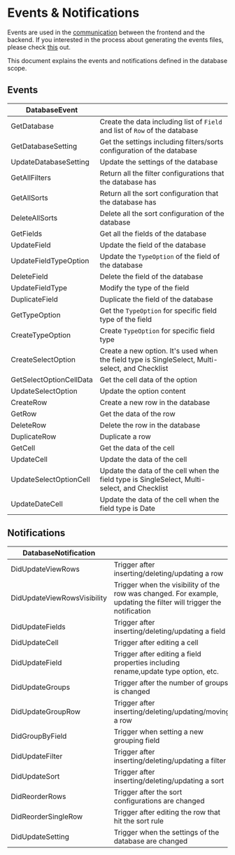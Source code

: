 # Events & Notifications

Events are used in the [communication](https://appflowy.gitbook.io/docs/essential-documentation/contribute-to-appflowy/architecture/frontend/inter-process-communication) between the frontend and the backend. If you interested in the process about generating the events files, please check [this](https://appflowy.gitbook.io/docs/essential-documentation/contribute-to-appflowy/architecture/backend/event) out.

This document explains the events and notifications defined in the database scope.

## Events

| DatabaseEvent           |                                                                                                 |
| ----------------------- | ----------------------------------------------------------------------------------------------- |
| GetDatabase             | Create the data including list of `Field` and list of `Row` of the database                     |
| GetDatabaseSetting      | Get the settings including filters/sorts configuration of the database                          |
| UpdateDatabaseSetting   | Update the settings of the database                                                             |
| GetAllFilters           | Return all the filter configurations that the database has                                      |
| GetAllSorts             | Return all the sort configuration that the database has                                         |
| DeleteAllSorts          | Delete all the sort configuration of the database                                               |
| GetFields               | Get all the fields of the database                                                              |
| UpdateField             | Update the field of the database                                                                |
| UpdateFieldTypeOption   | Update the `TypeOption` of the field of the database                                            |
| DeleteField             | Delete the field of the database                                                                |
| UpdateFieldType         | Modify the type of the field                                                                    |
| DuplicateField          | Duplicate the field of the database                                                             |
| GetTypeOption           | Get the `TypeOption` for specific field type of the field                                       |
| CreateTypeOption        | Create `TypeOption` for specific field type                                                     |
| CreateSelectOption      | Create a new option. It's used when the field type is SingleSelect, Multi-select, and Checklist |
| GetSelectOptionCellData | Get the cell data of the option                                                                 |
| UpdateSelectOption      | Update the option content                                                                       |
| CreateRow               | Create a new row in the database                                                                |
| GetRow                  | Get the data of the row                                                                         |
| DeleteRow               | Delete the row in the database                                                                  |
| DuplicateRow            | Duplicate a row                                                                                 |
| GetCell                 | Get the data of the cell                                                                        |
| UpdateCell              | Update the data of the cell                                                                     |
| UpdateSelectOptionCell  | Update the data of the cell when the field type is SingleSelect, Multi-select, and Checklist    |
| UpdateDateCell          | Update the data of the cell when the field type is Date                                         |

## Notifications

| DatabaseNotification        |                                                                                                                    |
| --------------------------- | ------------------------------------------------------------------------------------------------------------------ |
| DidUpdateViewRows           | Trigger after inserting/deleting/updating a row                                                                    |
| DidUpdateViewRowsVisibility | Trigger when the visibility of the row was changed. For example, updating the filter will trigger the notification |
| DidUpdateFields             | Trigger after inserting/deleting/updating a field                                                                  |
| DidUpdateCell               | Trigger after editing a cell                                                                                       |
| DidUpdateField              | Trigger after editing a field properties including rename,update type option, etc.                                 |
| DidUpdateGroups             | Trigger after the number of groups is changed                                                                      |
| DidUpdateGroupRow           | Trigger after inserting/deleting/updating/moving a row                                                             |
| DidGroupByField             | Trigger when setting a new grouping field                                                                          |
| DidUpdateFilter             | Trigger after inserting/deleting/updating a filter                                                                 |
| DidUpdateSort               | Trigger after inserting/deleting/updating a sort                                                                   |
| DidReorderRows              | Trigger after the sort configurations are changed                                                                  |
| DidReorderSingleRow         | Trigger after editing the row that hit the sort rule                                                               |
| DidUpdateSetting            | Trigger when the settings of the database are changed                                                              |
